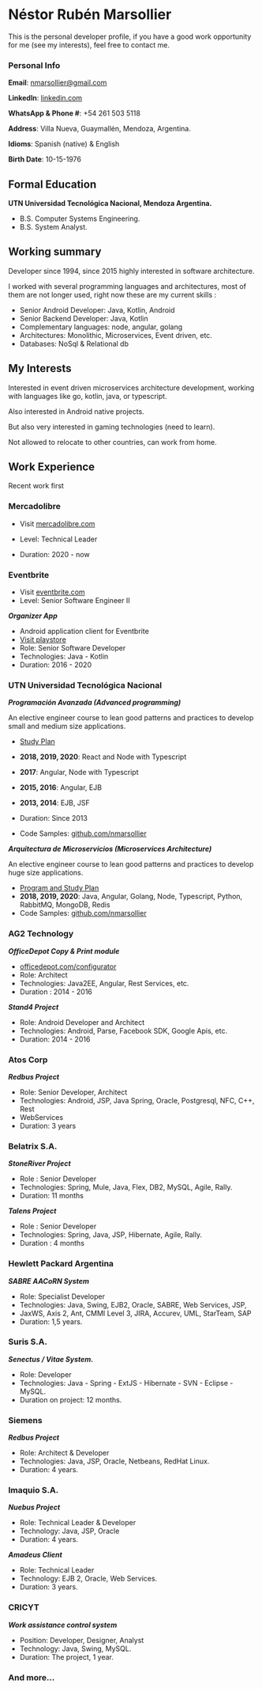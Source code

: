 # Néstor Rubén Marsollier

This is the personal developer profile, if you have a good work opportunity for me (see my interests), feel free to contact me.

### Personal Info

__Email__: nmarsollier@gmail.com

__LinkedIn__: [linkedin.com](https://www.linkedin.com/in/nestor-marsollier-a2006117
)

__WhatsApp & Phone #__: +54 261 503 5118

__Address__: Villa Nueva, Guaymallén, Mendoza, Argentina.

__Idioms__: Spanish (native) & English

__Birth Date__: 10-15-1976

## Formal Education

__UTN Universidad Tecnológica Nacional, Mendoza Argentina.__

- B.S. Computer Systems Engineering.
- B.S. System Analyst.


## Working summary

Developer since 1994, since 2015 highly interested in software architecture.

I worked with several programming languages and architectures, most of them are not longer used, right now these are my current skills :

- Senior Android Developer: Java, Kotlin, Android
- Senior Backend Developer: Java, Kotlin
- Complementary languages: node, angular, golang
- Architectures: Monolithic, Microservices, Event driven, etc.
- Databases: NoSql & Relational db

## My Interests

Interested in event driven microservices architecture development, working with languages like go, kotlin, java, or typescript.

Also interested in Android native projects.

But also very interested in gaming technologies (need to learn).

Not allowed to relocate to other countries, can work from home.

## __Work Experience__

Recent work first

### Mercadolibre

- Visit [mercadolibre.com](https://www.mercadolibre.com/)
- Level: Technical Leader

- Duration: 2020 - now

### Eventbrite

- Visit [eventbrite.com](https://www.eventbrite.com/)
- Level: Senior Software Engineer II

___Organizer App___

- Android application client for Eventbrite
- [Visit playstore](https://play.google.com/store/apps/details?id=com.eventbrite.organizer)
- Role: Senior Software Developer
- Technologies: Java - Kotlin
- Duration: 2016 - 2020

### UTN Universidad Tecnológica Nacional

___Programación Avanzada (Advanced programming)___

An elective engineer course to lean good patterns and practices to develop small and medium size applications.

- [Study Plan](http://www.frm.utn.edu.ar/index.php?option=com_content&view=article&id=262&Itemid=579)

- __2018, 2019, 2020__: React and Node with Typescript
- __2017__: Angular, Node with Typescript
- __2015, 2016__: Angular, EJB
- __2013, 2014__: EJB, JSF

- Duration: Since 2013
- Code Samples: [github.com/nmarsollier](https://github.com/nmarsollier/)

___Arquitectura de Microservicios (Microservices Architecture)___

An elective engineer course to lean good patterns and practices to develop huge size applications.

- [Program and Study Plan](http://www.frm.utn.edu.ar/index.php?option=com_content&view=article&id=262&Itemid=579)
- __2018, 2019, 2020__: Java, Angular, Golang, Node, Typescript, Python, RabbitMQ, MongoDB, Redis
- Code Samples:  [github.com/nmarsollier](https://github.com/nmarsollier/)

### AG2 Technology

___OfficeDepot Copy & Print module___
- [officedepot.com/configurator](http://www.officedepot.com/configurator/pod/#/product/copiesAndFlyers)
- Role: Architect
- Technologies: Java2EE, Angular, Rest Services, etc.
- Duration : 2014 - 2016

___Stand4 Project___

- Role: Android Developer and Architect
- Technologies: Android, Parse, Facebook SDK, Google Apis, etc.
- Duration: 2014 - 2016

### Atos Corp

___Redbus Project___

- Role: Senior Developer, Architect
- Technologies: Android, JSP, Java Spring, Oracle, Postgresql, NFC, C++, Rest
- WebServices
- Duration: 3 years

### Belatrix S.A.

___StoneRiver Project___

- Role : Senior Developer
- Technologies: Spring, Mule, Java, Flex, DB2, MySQL, Agile, Rally.
- Duration: 11 months

___Talens Project___

- Role : Senior Developer
- Technologies: Spring, Java, JSP, Hibernate, Agile, Rally.
- Duration : 4 months

### Hewlett Packard Argentina

___SABRE AACoRN System___

- Role: Specialist Developer
- Technologies: Java, Swing, EJB2, Oracle, SABRE, Web Services, JSP,
- JaxWS, Axis 2, Ant, CMMI Level 3, JIRA, Accurev, UML, StarTeam, SAP
- Duration: 1,5 years.

### Suris S.A.

___Senectus / Vitae System.___

- Role: Developer
- Technologies: Java - Spring - ExtJS - Hibernate - SVN - Eclipse - MySQL.
- Duration on project: 12 months.

### Siemens

___Redbus Project___

- Role: Architect & Developer
- Technologies: Java, JSP, Oracle, Netbeans, RedHat Linux.
- Duration: 4 years.

### Imaquio S.A.

___Nuebus Project___

- Role: Technical Leader & Developer
- Technology: Java, JSP, Oracle
- Duration: 4 years.

___Amadeus Client___

- Role: Technical Leader
- Technology: EJB 2, Oracle, Web Services.
- Duration: 3 years.

### CRICYT

___Work assistance control system___

- Position: Developer, Designer, Analyst
- Technology: Java, Swing, MySQL.
- Duration: The project, 1 year.

### And more...